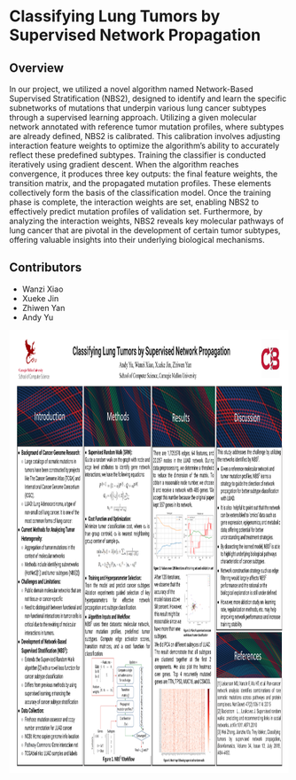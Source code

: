 # Classifying Lung Tumors by Supervised Network Propagation

## Overview
In our project, we utilized a novel algorithm named Network-Based Supervised Stratification (NBS2), designed to identify and learn the specific subnetworks of mutations that underpin various lung cancer subtypes through a supervised learning approach. Utilizing a given molecular network annotated with reference tumor mutation profiles, where subtypes are already defined, NBS2 is calibrated. This calibration involves adjusting interaction feature weights to optimize the algorithm’s ability to accurately reflect these predefined subtypes. Training the classifier is conducted iteratively using gradient descent. When the algorithm reaches convergence, it produces three key outputs: the final feature weights, the transition matrix, and the propagated mutation profiles. These elements collectively form the basis of the classification model. Once the training phase is complete, the interaction weights are set, enabling NBS2 to effectively predict mutation profiles of validation set. Furthermore, by analyzing the interaction weights, NBS2 reveals key molecular pathways of lung cancer that are pivotal in the development of certain tumor subtypes, offering valuable insights into their underlying biological mechanisms.

## Contributors
- Wanzi Xiao
- Xueke Jin
- Zhiwen Yan
- Andy Yu

<p align="center">
  <img src="https://github.com/Wanzi-Xiao/Classifying-Lung-Tumors-by-Supervised-Network-Propagation/blob/main/figure/712poster.png" width="1200" height="800">
  </p>
